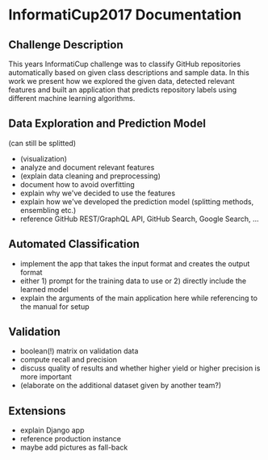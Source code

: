 # InformatiCup2017 Documentation
## Challenge Description
This years InformatiCup challenge was to classify GitHub repositories automatically based on given class descriptions and sample data. In this work we present how we explored the given data, detected relevant features and built an application that predicts repository labels using different machine learning algorithms.


## Data Exploration and Prediction Model
(can still be splitted)
* (visualization)
* analyze and document relevant features
* (explain data cleaning and preprocessing)
* document how to avoid overfitting
* explain why we've decided to use the features
* explain how we've developed the prediction model (splitting methods, ensembling etc.)
* reference GitHub REST/GraphQL API, GitHub Search, Google Search, ...

## Automated Classification
* implement the app that takes the input format and creates the output format
* either 1) prompt for the training data to use or 2) directly include the learned model
* explain the arguments of the main application here while referencing to the manual for setup


## Validation
* boolean(!) matrix on validation data
* compute recall and precision
* discuss quality of results and whether higher yield or higher precision is more important
* (elaborate on the additional dataset given by another team?)


## Extensions
* explain Django app
* reference production instance
* maybe add pictures as fall-back
